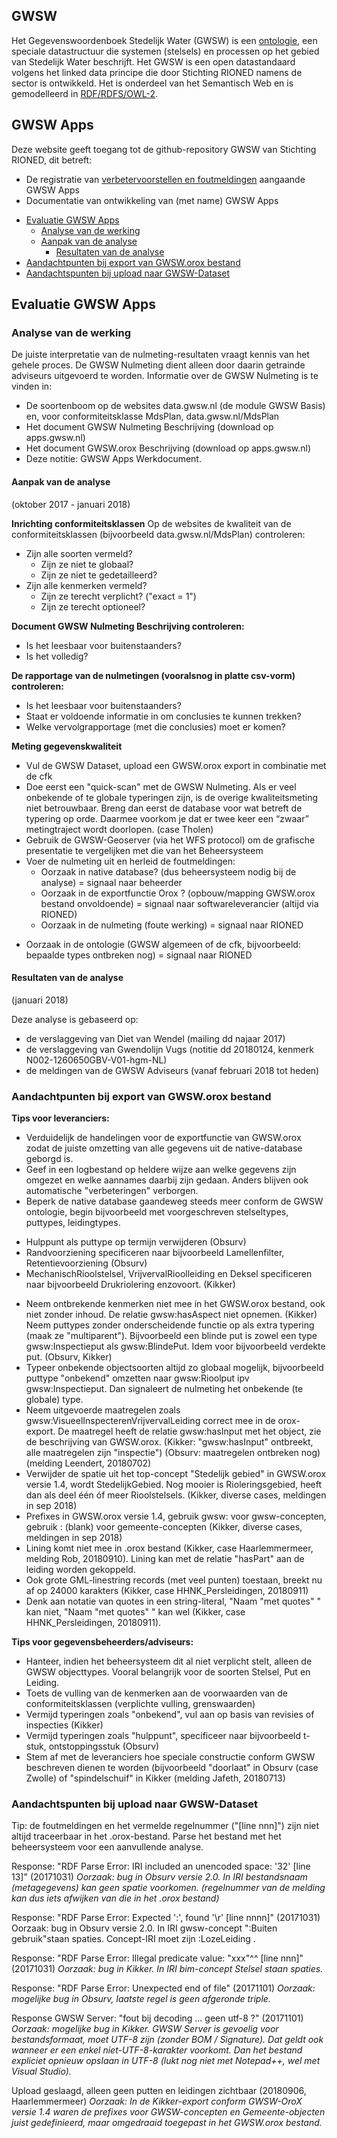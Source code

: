 ## GWSW ##
Het Gegevenswoordenboek Stedelijk Water (GWSW) is een [ontologie](https://nl.wikipedia.org/wiki/Ontologie_(informatica)), een speciale datastructuur die systemen (stelsels) en processen op het gebied van Stedelijk Water beschrijft. 
Het GWSW is een open datastandaard volgens het linked data principe die door Stichting RIONED namens de sector is ontwikkeld. 
Het is onderdeel van het Semantisch Web en is gemodelleerd in [RDF/RDFS/OWL-2](https://en.wikipedia.org/wiki/Resource_Description_Framework).

## GWSW Apps ##

Deze website geeft toegang tot de github-repository GWSW van Stichting RIONED, dit betreft: 
* De registratie van [verbetervoorstellen en foutmeldingen](https://github.com/StichtingRIONED/GWSW/issues) aangaande GWSW Apps 
* Documentatie van ontwikkeling van (met name) GWSW Apps 
 - [Evaluatie GWSW Apps](#evaluatie-gwsw-apps)
   - [Analyse van de werking](#analyse-van-de-werking)
   - [Aanpak van de analyse](#aanpak-van-de-analyse)
	 - [Resultaten van de analyse](#resultaten-van-de-analyse)
 - [Aandachtpunten bij export van GWSW.orox bestand](#aandachtpunten-bij-export-van-gwwworox-bestand)
 - [Aandachtspunten bij upload naar GWSW-Dataset](#aandachtspunten-bij-upload-naar-gwsw-dataset)

## Evaluatie GWSW Apps ##


### Analyse van de werking ###

De juiste interpretatie van de nulmeting-resultaten vraagt kennis van het gehele proces. De GWSW Nulmeting dient alleen door daarin getrainde adviseurs uitgevoerd te worden.
Informatie over de GWSW Nulmeting is te vinden in:

* De soortenboom op de websites data.gwsw.nl (de module GWSW Basis) en, voor conformiteitsklasse MdsPlan, data.gwsw.nl/MdsPlan
* Het document GWSW Nulmeting Beschrijving (download op apps.gwsw.nl)
* Het document GWSW.orox Beschrijving (download op apps.gwsw.nl)
* Deze notitie: GWSW Apps Werkdocument. 

#### Aanpak van de analyse ####
(oktober 2017 - januari 2018)

**Inrichting conformiteitsklassen**
Op de websites de kwaliteit van de conformiteitsklassen (bijvoorbeeld data.gwsw.nl/MdsPlan) controleren:
* Zijn alle soorten vermeld?
	- Zijn ze niet te globaal?
	- Zijn ze niet te gedetailleerd?
* Zijn alle kenmerken vermeld?
	- Zijn ze terecht verplicht? ("exact = 1")
	- Zijn ze terecht optioneel?

**Document GWSW Nulmeting Beschrijving controleren:**
* Is het leesbaar voor buitenstaanders?
* Is het volledig?

**De rapportage van de nulmetingen (vooralsnog in platte csv-vorm) controleren:**
* Is het leesbaar voor buitenstaanders?
* Staat er voldoende informatie in om conclusies te kunnen trekken?
* Welke vervolgrapportage (met die conclusies) moet er komen?

**Meting gegevenskwaliteit**
* Vul de GWSW Dataset, upload een GWSW.orox export in combinatie met de cfk
* Doe eerst een "quick-scan" met de GWSW Nulmeting. Als er veel onbekende of te globale typeringen zijn, is de overige kwaliteitsmeting niet betrouwbaar. Breng dan eerst de database voor wat betreft de typering op orde. Daarmee voorkom je dat er twee keer een “zwaar” metingtraject wordt doorlopen. (case Tholen)
* Gebruik de GWSW-Geoserver (via het WFS protocol) om de grafische presentatie te vergelijken met die van het Beheersysteem
* Voer de nulmeting uit en herleid de foutmeldingen:
	- Oorzaak in native database? (dus beheersysteem nodig bij de analyse) = signaal naar beheerder
	- Oorzaak in de exportfunctie Orox ? (opbouw/mapping GWSW.orox bestand onvoldoende)  = signaal naar softwareleverancier (altijd via RIONED)
	- Oorzaak in de nulmeting (foute werking) = signaal naar RIONED

- Oorzaak in de ontologie (GWSW algemeen of de cfk, bijvoorbeeld: bepaalde types ontbreken nog) = signaal naar RIONED

#### Resultaten van de analyse ####
(januari 2018)
 
Deze analyse is gebaseerd op:
* de verslaggeving van Diet van Wendel (mailing dd najaar 2017) 
* de verslaggeving van Gwendolijn Vugs (notitie dd 20180124, kenmerk N002-1260650GBV-V01-hgm-NL)
* de meldingen van de GWSW Adviseurs (vanaf februari 2018 tot heden)

### Aandachtpunten bij export van GWSW.orox bestand ###
**Tips voor leveranciers:**
* Verduidelijk de handelingen voor de exportfunctie van GWSW.orox zodat de juiste omzetting van alle gegevens uit de native-database geborgd is.
* Geef in een logbestand op heldere wijze aan welke gegevens zijn omgezet en welke aannames daarbij zijn gedaan. Anders blijven ook automatische "verbeteringen" verborgen.
* Beperk de native database gaandeweg steeds meer conform de GWSW ontologie, begin bijvoorbeeld met voorgeschreven stelseltypes, puttypes, leidingtypes.
- Hulppunt als puttype op termijn verwijderen (Obsurv)
- Randvoorziening specificeren naar bijvoorbeeld Lamellenfilter, Retentievoorziening (Obsurv)
- MechanischRioolstelsel, VrijvervalRioolleiding en Deksel specificeren naar bijvoorbeeld Drukriolering enzovoort. (Kikker)
* Neem ontbrekende kenmerken niet mee in het GWSW.orox bestand, ook niet zonder inhoud. De relatie gwsw:hasAspect niet opnemen. (Kikker)
 Neem puttypes zonder onderscheidende functie op als extra typering (maak ze "multiparent"). Bijvoorbeeld een blinde put is zowel een type gwsw:Inspectieput als gwsw:BlindePut. Idem voor bijvoorbeeld verdekte put. (Obsurv, Kikker)
* Typeer onbekende objectsoorten altijd zo globaal mogelijk, bijvoorbeeld puttype "onbekend" omzetten naar gwsw:Rioolput ipv gwsw:Inspectieput. Dan signaleert de nulmeting het onbekende (te globale) type.
* Neem uitgevoerde maatregelen zoals gwsw:VisueelInspecterenVrijvervalLeiding correct mee in de orox-export. De maatregel heeft de relatie gwsw:hasInput met het object, zie de beschrijving van GWSW.orox. (Kikker: "gwsw:hasInput" ontbreekt, alle maatregelen zijn "inspectie") (Obsurv: maatregelen ontbreken nog) (melding Leendert, 20180702)
* Verwijder de spatie uit het top-concept "Stedelijk gebied" in GWSW.orox versie 1.4, wordt StedelijkGebied. Nog mooier is Rioleringsgebied, heeft dan als deel één óf meer Rioolstelsels. (Kikker, diverse cases, meldingen in sep 2018)
* Prefixes in GWSW.orox versie 1.4, gebruik gwsw: voor gwsw-concepten, gebruik : (blank) voor gemeente-concepten (Kikker, diverse cases, meldingen in sep 2018) 
* Lining komt niet mee in .orox bestand (Kikker, case Haarlemmermeer, melding Rob, 20180910). Lining kan met de relatie "hasPart" aan de leiding worden gekoppeld.
* Ook grote GML-linestring records (met veel punten) toestaan, breekt nu af op 24000 karakters (Kikker, case HHNK_Persleidingen, 20180911)
* Denk aan notatie van quotes in een string-literal, "Naam "met quotes" " kan niet, "Naam \"met quotes\" " kan wel (Kikker, case HHNK_Persleidingen, 20180911).

**Tips voor gegevensbeheerders/adviseurs:**
* Hanteer, indien het beheersysteem dit al niet verplicht stelt, alleen de GWSW objecttypes. Vooral belangrijk voor de soorten Stelsel, Put en Leiding.
* Toets de vulling van de kenmerken aan de voorwaarden van de conformiteitsklassen (verplichte vulling, grenswaarden)
* Vermijd typeringen zoals "onbekend", vul aan op basis van revisies of inspecties (Kikker)
* Vermijd typeringen zoals "hulppunt", specificeer naar bijvoorbeeld t-stuk, ontstoppingsstuk (Obsurv)
* Stem af met de leveranciers hoe speciale constructie conform GWSW beschreven dienen te worden (bijvoorbeeld "doorlaat" in Obsurv (case Zwolle) of "spindelschuif" in Kikker (melding Jafeth, 20180713)

### Aandachtspunten bij upload naar GWSW-Dataset ###
Tip: de foutmeldingen en het vermelde regelnummer ("[line nnn]") zijn niet altijd traceerbaar in het .orox-bestand. Parse het bestand met het beheersysteem voor een aanvullende analyse.

Response: "RDF Parse Error: IRI included an unencoded space: '32' [line 13]" (20171031)
_Oorzaak: bug in Obsurv versie 2.0. In IRI bestandsnaam (metagegevens) kan geen spatie voorkomen. (regelnummer van de melding kan dus iets afwijken van die in het .orox bestand)_

Response: "RDF Parse Error: Expected ':', found '\r' [line nnnn]" (20171031)
Oorzaak: bug in Obsurv versie 2.0. In IRI gwsw-concept ":Buiten gebruik"staan spaties. Concept-IRI moet zijn :LozeLeiding .

Response: "RDF Parse Error: Illegal predicate value: \"xxx\"^^ [line nnn]" (20171031)
_Oorzaak: bug in Kikker. In IRI bim-concept Stelsel staan spaties._

Response: "RDF Parse Error: Unexpected end of file" (20171101)
_Oorzaak: mogelijke bug in Obsurv, laatste regel is geen afgeronde triple._

Response GWSW Server: "fout bij decoding … geen utf-8 ?" (20171101)
_Oorzaak: mogelijke bug in Kikker. GWSW Server is gevoelig voor bestandsformaat, moet UTF-8 zijn (zonder BOM / Signature). Dat geldt ook wanneer er een enkel niet-UTF-8-karakter voorkomt. Dan het bestand expliciet opnieuw opslaan in UTF-8 (lukt nog niet met Notepad++, wel met Visual Studio)._

Upload geslaagd, alleen geen putten en leidingen zichtbaar (20180906, Haarlemmermeer)
_Oorzaak: In de Kikker-export conform GWSW-OroX versie 1.4 waren de prefixes voor GWSW-concepten en Gemeente-objecten juist gedefinieerd, maar omgedraaid toegepast in het GWSW.orox bestand._

